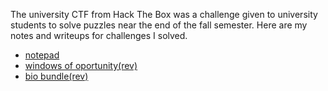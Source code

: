 The university CTF from Hack The Box was a challenge given to university students to solve puzzles near the end of the fall semester. Here are my notes and writeups for challenges I solved.
- [notepad](./notepad.md)
- [windows of oportunity(rev)](./windows_of_opportunity.md)
- [bio bundle(rev)](./bio_bundle.md)
